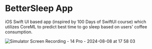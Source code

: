 # BetterSleep App

iOS Swift UI based app (inspired by 100 Days of SwiftUI course) which utilizes CoreML to predict best time to go sleep based on users' coffee consumption.


![Simulator Screen Recording - 14 Pro - 2024-08-08 at 17 58 03](https://github.com/user-attachments/assets/6939cb71-f0c6-4cad-9ee9-6925f42c5186)
